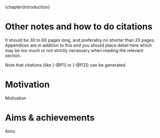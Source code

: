 \chapter{Introduction}



# Other notes and how to do citations

It should be 30 to 60 pages long, and preferably no shorter than 20 pages.
Appendices are in addition to this and you should place detail here which may be too much
or not strictly necessary when reading the relevant section.

Note that citations (like [-@P1] or [-@P2]) can be generated.

# Motivation

Motivation

# Aims & achievements

Aims
